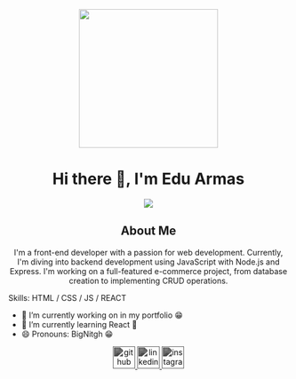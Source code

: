 <div align="center">
  <img src="https://media.giphy.com/media/v1.Y2lkPTc5MGI3NjExaGtoYm1iYnA0bWp6MWIxMGtnbWY2azNnbGJpYjNjbzgwcmdsOXdqaiZlcD12MV9pbnRlcm5hbF9naWZfYnlfaWQmY3Q9Zw/iIqmM5tTjmpOB9mpbn/giphy.gif" width="250px">
  <h1 align="center">Hi there 👋, I'm Edu Armas</h1>
  <img src="https://img.shields.io/badge/LinkedIn-0077B5?style=for-the-badge&logo=linkedin&logoColor=white" src="https://www.linkedin.com/in/edu-armas-1a4b16260/">
</div>

<div align ="center">
  <h2>About Me</h2>
  <p>I'm a front-end developer with a passion for web development. Currently, I'm diving into backend development using 
  JavaScript with Node.js and Express. I'm working on a full-featured e-commerce project, from database creation to 
  implementing CRUD operations.</p>
  
</div>

Skills: HTML / CSS / JS / REACT 

- 🔭 I’m currently working on in my portfolio :grin: 
- 🌱 I’m currently learning React :eyes: 
- 😄 Pronouns: BigNitgh :grin: 



<div align="center">
  <a href="https://github.com/BigNitgh">
    <img src="https://cdn.jsdelivr.net/npm/simple-icons@3.0.1/icons/github.svg" alt="github" height="40" style="filter: grayscale(100%) brightness(50%)">
  </a>
  <a href="https://www.linkedin.com/in/edu-armas-1a4b16260/">
    <img src="https://cdn.jsdelivr.net/npm/simple-icons@3.0.1/icons/linkedin.svg" alt="linkedin" height="40" style="filter: grayscale(100%) brightness(50%)">
  </a>
  <a href="https://www.instagram.com/edu.armas11/">
    <img src="https://cdn.jsdelivr.net/npm/simple-icons@3.0.1/icons/instagram.svg" alt="instagram" height="40" style="filter: grayscale(100%) brightness(50%)">
  </a>
</div>
